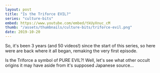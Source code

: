 ```yaml
---
layout: post
title: "Is the Triforce EVIL?"
series: "culture-bits"
embed: https://www.youtube.com/embed/tkUyXnuc_cM
thumb: "/assets/thumbnails/culture-bits/triforce-evil.png"
date: 2019-10-20
---
```

So, it's been 3 years (and 50 videos!) since the start of this series, so here were are back where it all began, remaking the very first episode.

Is the Triforce a symbol of PURE EVIL?! Well, let's see what other occult origins it may have aside from it's supposed Japanese source...
